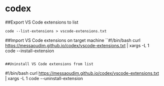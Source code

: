 # codex

##Export VS Code extensions to list

```code --list-extensions > vscode-extensions.txt ```

##Import VS Code extensions on target machine
``#!/bin/bash
curl https://messaoudim.github.io/codex/vscode-extensions.txt | xargs -L 1 code --install-extension

```

##Uninstall VS Code extensions from list
```
#!/bin/bash
curl https://messaoudim.github.io/codex/vscode-extensions.txt | xargs -L 1 code --uninstall-extension
```
